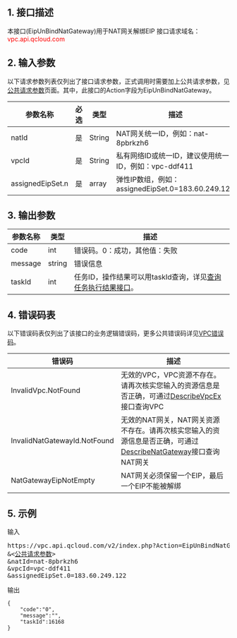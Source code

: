 ## 1. 接口描述

本接口(EipUnBindNatGateway)用于NAT网关解绑EIP
接口请求域名：<font style="color:red">vpc.api.qcloud.com</font>


## 2. 输入参数
以下请求参数列表仅列出了接口请求参数，正式调用时需要加上公共请求参数，见<a href="/doc/api/372/4153" title="公共请求参数">公共请求参数</a>页面。其中，此接口的Action字段为EipUnBindNatGateway。

| 参数名称 | 必选  | 类型 | 描述 |
|---------|---------|---------|---------|
| natId | 是 | String | NAT网关统一ID，例如：nat-8pbrkzh6|
| vpcId | 是 | String | 私有网络ID或统一ID，建议使用统一ID，例如：vpc-ddf411 |
| assignedEipSet.n | 是 | array | 弹性IP数组，例如：assignedEipSet.0=183.60.249.122 |


## 3. 输出参数

| 参数名称 | 类型 | 描述 |
|---------|---------|---------|
| code | int | 错误码。0：成功，其他值：失败|
| message | string | 错误信息|
| taskId | int | 任务ID，操作结果可以用taskId查询，详见<a href="https://www.qcloud.com/doc/api/245/%e6%9f%a5%e8%af%a2%e4%bb%bb%e5%8a%a1%e6%89%a7%e8%a1%8c%e7%bb%93%e6%9e%9c%e6%8e%a5%e5%8f%a3">查询任务执行结果接口</a>。 |

 ## 4. 错误码表
 以下错误码表仅列出了该接口的业务逻辑错误码，更多公共错误码详见<a href="https://www.qcloud.com/doc/api/245/4924" title="VPC错误码">VPC错误码</a>。
 
| 错误码 | 描述 |
|---------|---------|
| InvalidVpc.NotFound | 无效的VPC，VPC资源不存在。请再次核实您输入的资源信息是否正确，可通过<a href="http://www.qcloud.com/doc/api/245/%E6%9F%A5%E8%AF%A2%E7%A7%81%E6%9C%89%E7%BD%91%E7%BB%9C%E5%88%97%E8%A1%A8" title="DescribeVpcEx">DescribeVpcEx</a>接口查询VPC |
| InvalidNatGatewayId.NotFound | 无效的NAT网关，NAT网关资源不存在。请再次核实您输入的资源信息是否正确，可通过<a href="https://www.qcloud.com/doc/api/245/%e6%9f%a5%e8%af%a2NAT%e7%bd%91%e5%85%b3?viewType=preview" title="DescribeNatGateway">DescribeNatGateway</a>接口查询NAT网关 |
| NatGatewayEipNotEmpty | NAT网关必须保留一个EIP，最后一个EIP不能被解绑 |

## 5. 示例
输入
<pre>
https://vpc.api.qcloud.com/v2/index.php?Action=EipUnBindNatGateway
&<<a href="https://www.qcloud.com/doc/api/229/6976">公共请求参数</a>>
&natId=nat-8pbrkzh6
&vpcId=vpc-ddf411
&assignedEipSet.0=183.60.249.122
</pre>
输出
```
{
    "code":"0",
    "message":"",
    "taskId":16168
}
```

